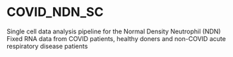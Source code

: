 # COVID_NDN_SC
Single cell data analysis pipeline for the Normal Density Neutrophil (NDN) Fixed RNA data from COVID patients, healthy doners and non-COVID acute respiratory disease patients
